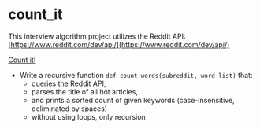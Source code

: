 # count_it
This interview algorithm project utilizes the Reddit API: [https://www.reddit.com/dev/api/](https://www.reddit.com/dev/api/)

[Count it!](/count_it/0-count.py)
* Write a recursive function `def count_words(subreddit, word_list)` that:
  * queries the Reddit API,
  * parses the title of all hot articles,
  * and prints a sorted count of given keywords (case-insensitive, deliminated by spaces)
  * without using loops, only recursion